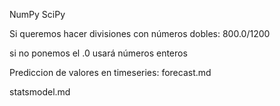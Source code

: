 NumPy
SciPy

Si queremos hacer divisiones con números dobles:
800.0/1200

si no ponemos el .0 usará números enteros

Prediccion de valores en timeseries:
forecast.md

statsmodel.md
